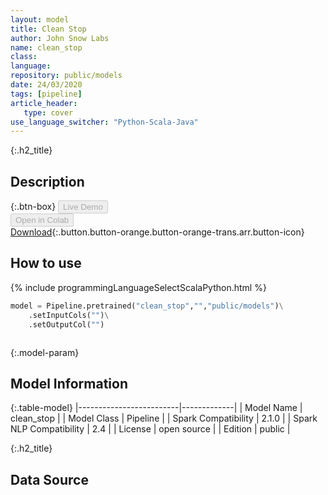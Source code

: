 ```yaml
---
layout: model
title: Clean Stop
author: John Snow Labs
name: clean_stop
class: 
language: 
repository: public/models
date: 24/03/2020
tags: [pipeline]
article_header:
   type: cover
use_language_switcher: "Python-Scala-Java"
---
```


{:.h2_title}
## Description 




{:.btn-box}
<button class="button button-orange" disabled>Live Demo</button><br/><button class="button button-orange" disabled>Open in Colab</button><br/>[Download](https://s3.amazonaws.com/auxdata.johnsnowlabs.com/public/models/clean_stop_en_2.1.0_2.4_1585072736217.zip){:.button.button-orange.button-orange-trans.arr.button-icon}<br/>

## How to use 
<div class="tabs-box" markdown="1">

{% include programmingLanguageSelectScalaPython.html %}

```python
model = Pipeline.pretrained("clean_stop","","public/models")\
	.setInputCols("")\
	.setOutputCol("")
```

```scala

```
</div>



{:.model-param}
## Model Information

{:.table-model}
|-------------------------|-------------|
| Model Name              | clean_stop  |
| Model Class             | Pipeline    |
| Spark Compatibility     | 2.1.0       |
| Spark NLP Compatibility | 2.4         |
| License                 | open source |
| Edition                 | public      |




{:.h2_title}
## Data Source


